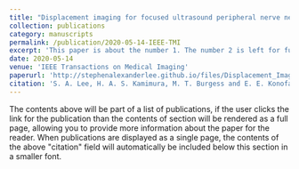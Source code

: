 ```yaml
---
title: "Displacement imaging for focused ultrasound peripheral nerve neuromodulation"
collection: publications
category: manuscripts
permalink: /publication/2020-05-14-IEEE-TMI
excerpt: 'This paper is about the number 1. The number 2 is left for future work.'
date: 2020-05-14
venue: 'IEEE Transactions on Medical Imaging'
paperurl: 'http://stephenalexanderlee.github.io/files/Displacement_Imaging_for_Focused_Ultrasound_Peripheral_Nerve_Neuromodulation.pdf'
citation: 'S. A. Lee, H. A. S. Kamimura, M. T. Burgess and E. E. Konofagou. (2020). &quot;Displacement Imaging for Focused Ultrasound Peripheral Nerve Neuromodulation.&quot; <i>IEEE Transactions on Medical Imaging</i>. vol. 39, no. 11, pp. 3391-3402, Nov. 2020.'
---
```


The contents above will be part of a list of publications, if the user clicks the link for the publication than the contents of section will be rendered as a full page, allowing you to provide more information about the paper for the reader. When publications are displayed as a single page, the contents of the above "citation" field will automatically be included below this section in a smaller font.